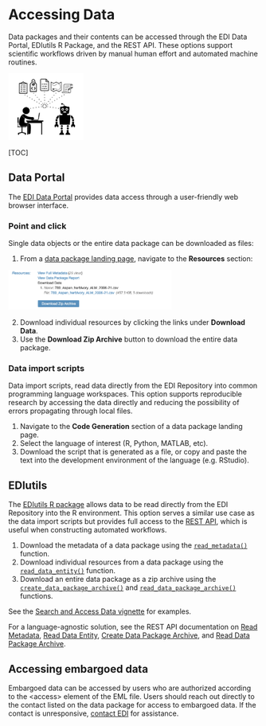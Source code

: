 # Accessing Data

Data packages and their contents can be accessed through the EDI Data Portal, EDIutils R Package, and the REST API. These options support scientific workflows driven by manual human effort and automated machine routines.

<img src="/static/images/access.png" width="30%">

[TOC]

## Data Portal

The [EDI Data Portal](https://portal.edirepository.org/nis/home.jsp) provides data access through a user-friendly web browser interface.

### Point and click

Single data objects or the entire data package can be downloaded as files:

1. From a [data package landing page](/templates/resources/data-package-pages.md), navigate to the **Resources** section:

<img src="/static/images/access-resources.png" width="65%">

2. Download individual resources by clicking the links under **Download Data**.
3. Use the **Download Zip Archive** button to download the entire data package.

### Data import scripts

Data import scripts, read data directly from the EDI Repository into common programming language workspaces. This option supports reproducible research by accessing the data directly and reducing the possibility of errors propagating through local files.

1. Navigate to the **Code Generation** section of a data package landing page. 
2. Select the language of interest (R, Python, MATLAB, etc).
3. Download the script that is generated as a file, or copy and paste the text into the development environment of the language (e.g. RStudio).

## EDIutils

The [EDIutils R package](https://ediorg.github.io/EDIutils/) allows data to be read directly from the EDI Repository into the R environment. This option serves a similar use case as the data import scripts but provides full access to the [REST API](https://pastaplus-core.readthedocs.io/en/latest/doc_tree/about.html), which is useful when constructing automated workflows.

1. Download the metadata of a data package using the [`read_metadata()`](https://ediorg.github.io/EDIutils/reference/read_metadata.html) function.
2. Download individual resources from a data package using the [`read_data_entity()`](https://ediorg.github.io/EDIutils/reference/read_data_entity.html) function.
3. Download an entire data package as a zip archive using the [`create_data_package_archive()`](https://ediorg.github.io/EDIutils/reference/create_data_package_archive.html) and [`read_data_package_archive()`](https://ediorg.github.io/EDIutils/reference/read_data_package_archive.html) functions.

See the [Search and Access Data vignette](https://ediorg.github.io/EDIutils/articles/search_and_access.html) for examples.

For a language-agnostic solution, see the REST API documentation on [Read Metadata](https://pastaplus-core.readthedocs.io/en/latest/doc_tree/pasta_api/data_package_manager_api.html#read-metadata), [Read Data Entity](https://pastaplus-core.readthedocs.io/en/latest/doc_tree/pasta_api/data_package_manager_api.html#read-data-entity), [Create Data Package Archive](https://pastaplus-core.readthedocs.io/en/latest/doc_tree/pasta_api/data_package_manager_api.html#create-data-package-archive), and [Read Data Package Archive](https://pastaplus-core.readthedocs.io/en/latest/doc_tree/pasta_api/data_package_manager_api.html#read-data-package-archive-1).


## Accessing embargoed data

Embargoed data can be accessed by users who are authorized according to the &lt;access> element of the EML file. Users should reach out directly to the contact listed on the data package for access to embargoed data. If the contact is unresponsive, [contact EDI](/templates/support/contact-us.md) for assistance.
